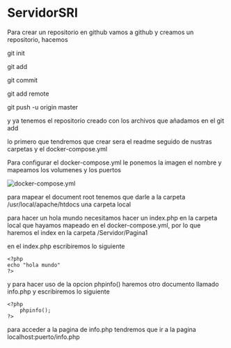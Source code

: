 # ServidorSRI
Para crear un repositorio en github vamos a github y creamos un repositorio, hacemos 

git init

git add 

git commit

git add remote

git push -u origin master

y ya tenemos el repositorio creado con los archivos que añadamos en el git add

lo primero que tendremos que crear sera el readme seguido de nustras carpetas y el docker-compose.yml 

Para configurar el docker-compose.yml le ponemos la imagen el nombre y mapeamos los volumenes y los puertos 

![docker-compose.yml](https://raw.githubusercontent.com/samuelsanjuan/ServidorSRI/master/imagenes/dockercompose.png)

para mapear el document root tenemos que darle a la carpeta /usr/local/apache/htdocs una carpeta local

para hacer un hola mundo necesitamos hacer un index.php en la carpeta local que hayamos mapeado en el docker-compose.yml, por lo que haremos el index en la carpeta /Servidor/Pagina1

en el index.php escribiremos lo siguiente 

~~~
<?php
echo "hola mundo"
?>
~~~

y para hacer uso de la opcion phpinfo() haremos otro documento llamado info.php y escribiremos lo siguiente

~~~
<?php
    phpinfo();
?>
~~~
para acceder a la pagina de info.php tendremos que ir a la pagina localhost:puerto/info.php